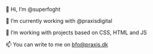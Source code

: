 👋 Hi, I’m @superfoght

🔨 I’m currently working with @praxisdigital

🎨 I’m working with projects based on CSS, HTML and JS

📫 You can write to me on bfo@praxis.dk

<!---
superfoght/superfoght is a ✨ special ✨ repository because its `README.md` (this file) appears on your GitHub profile.
You can click the Preview link to take a look at your changes.
--->

